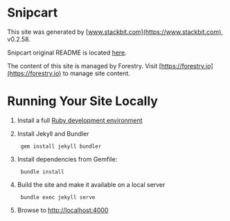 # Snipcart

This site was generated by [www.stackbit.com](https://www.stackbit.com), v0.2.58.

Snipcart original README is located [here](./README.theme.md).

The content of this site is managed by Forestry. Visit [https://forestry.io](https://forestry.io) to manage site content.

# Running Your Site Locally

1. Install a full [Ruby development environment](https://jekyllrb.com/docs/installation/)

1. Install Jekyll and Bundler

        gem install jekyll bundler

1. Install dependencies from Gemfile:

        bundle install

1. Build the site and make it available on a local server

        bundle exec jekyll serve

1. Browse to [http://localhost:4000](http://localhost:4000)
